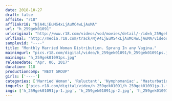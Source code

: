 ```yaml
---
date: 2018-10-27
draft: false
affsite: "r18"
afflinkr18: "NjA4LjEuMS4xLjAuMC4wLjAuMA"
url: "h_259gek01091"
urloriginal: "http://www.r18.com/videos/vod/movies/detail/-/id=h_259gek01091"
urlfinal: "http://media.r18.com/track/NjA4LjEuMS4xLjAuMC4wLjAuMA/videos/vod/movies/detail/-/id=h_259gek01091"
samplevid: "----"
title: "Monthly Married Woman Distribution. Sprang In any Vagina."
mainimgurl: "pics.r18.com/digital/video/h_259gek01091/h_259gek01091ps.jpg"
mainimgs: "h_259gek01091ps.jpg"
releasedate: "Apr. 06, 2017"
duration: 118
productioncomp: "NEXT GROUP"
girls: ['----']
categories: ['Married Woman', 'Reluctant', 'Nymphomaniac', 'Masturbation', 'Compilation']
imgurls: ['pics.r18.com/digital/video/h_259gek01091/h_259gek01091jp-1.jpg', 'pics.r18.com/digital/video/h_259gek01091/h_259gek01091jp-2.jpg', 'pics.r18.com/digital/video/h_259gek01091/h_259gek01091jp-3.jpg', 'pics.r18.com/digital/video/h_259gek01091/h_259gek01091jp-4.jpg', 'pics.r18.com/digital/video/h_259gek01091/h_259gek01091jp-5.jpg', 'pics.r18.com/digital/video/h_259gek01091/h_259gek01091jp-6.jpg', 'pics.r18.com/digital/video/h_259gek01091/h_259gek01091jp-7.jpg', 'pics.r18.com/digital/video/h_259gek01091/h_259gek01091jp-8.jpg', 'pics.r18.com/digital/video/h_259gek01091/h_259gek01091jp-9.jpg', 'pics.r18.com/digital/video/h_259gek01091/h_259gek01091jp-10.jpg', 'pics.r18.com/digital/video/h_259gek01091/h_259gek01091jp-11.jpg', 'pics.r18.com/digital/video/h_259gek01091/h_259gek01091jp-12.jpg', 'pics.r18.com/digital/video/h_259gek01091/h_259gek01091jp-13.jpg', 'pics.r18.com/digital/video/h_259gek01091/h_259gek01091jp-14.jpg', 'pics.r18.com/digital/video/h_259gek01091/h_259gek01091jp-15.jpg', 'pics.r18.com/digital/video/h_259gek01091/h_259gek01091jp-16.jpg', 'pics.r18.com/digital/video/h_259gek01091/h_259gek01091jp-17.jpg', 'pics.r18.com/digital/video/h_259gek01091/h_259gek01091jp-18.jpg', 'pics.r18.com/digital/video/h_259gek01091/h_259gek01091jp-19.jpg', 'pics.r18.com/digital/video/h_259gek01091/h_259gek01091jp-20.jpg']
imgs: ['h_259gek01091jp-1.jpg', 'h_259gek01091jp-2.jpg', 'h_259gek01091jp-3.jpg', 'h_259gek01091jp-4.jpg', 'h_259gek01091jp-5.jpg', 'h_259gek01091jp-6.jpg', 'h_259gek01091jp-7.jpg', 'h_259gek01091jp-8.jpg', 'h_259gek01091jp-9.jpg', 'h_259gek01091jp-10.jpg', 'h_259gek01091jp-11.jpg', 'h_259gek01091jp-12.jpg', 'h_259gek01091jp-13.jpg', 'h_259gek01091jp-14.jpg', 'h_259gek01091jp-15.jpg', 'h_259gek01091jp-16.jpg', 'h_259gek01091jp-17.jpg', 'h_259gek01091jp-18.jpg', 'h_259gek01091jp-19.jpg', 'h_259gek01091jp-20.jpg']
---
```

